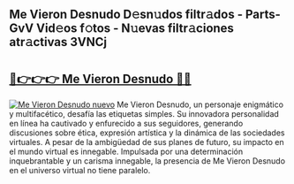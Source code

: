 ## Me Vieron Desnudo D𝚎sn𝚞dos filtr𝚊dos - Parts-GvV Vid𝚎os f𝚘tos - N𝚞evas filtr𝚊ciones atr𝚊ctivas 3VNCj

# <h2><a href="http://mb1uel.tromn.icu/?c=Me+Vieron+Desnudo">🔗👉👉👉 Me Vieron Desnudo 🔗🔗</a></h2>

[![Me Vieron Desnudo nuevo](https://i.imgur.com/pEAQMta.gif)](http://mb1uel.tromn.icu/?c=Me+Vieron+Desnudo)
Me Vieron Desnudo, un personaje enigmático y multifacético, desafía las etiquetas simples. Su innovadora personalidad en línea ha cautivado y enfurecido a sus seguidores, generando discusiones sobre ética, expresión artística y la dinámica de las sociedades virtuales. A pesar de la ambigüedad de sus planes de futuro, su impacto en el mundo virtual es innegable. Impulsada por una determinación inquebrantable y un carisma innegable, la presencia de Me Vieron Desnudo en el universo virtual no tiene paralelo.
